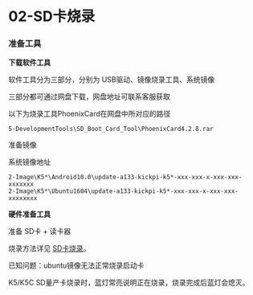 # 02-SD卡烧录



### 准备工具

**下载软件工具**

软件工具分为三部分，分别为 USB驱动、镜像烧录工具、系统镜像

三部分都可通过网盘下载，网盘地址可联系客服获取

以下为烧录工具PhoenixCard在网盘中所对应的路径

```
5-DevelopmentTools\SD_Boot_Card_Tool\PhoenixCard4.2.8.rar
```

准备镜像

系统镜像地址

``` 
2-Image\K5*\Android10.0\update-a133-kickpi-k5*-xxx-xxx-x-xxx-xxx-xxxxxxx
2-Image\K5*\Ubuntu1604\update-a133-kickpi-k5*-xxx-xxx-x-xxx-xxx-xxxxxxxx
```

**硬件准备工具**

准备 SD卡 + 读卡器

烧录方法详见 [SD卡烧录](../../../common/zh/全志烧录/SD卡烧录.md)。

已知问题：ubuntu镜像无法正常烧录启动卡

K5/K5C SD量产卡烧录时，蓝灯常亮说明正在烧录，烧录完成后蓝灯会熄灭。


